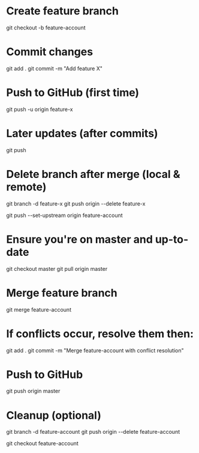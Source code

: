 # Create feature branch

git checkout -b feature-account

# Commit changes

git add .
git commit -m "Add feature X"

# Push to GitHub (first time)

git push -u origin feature-x

# Later updates (after commits)

git push

# Delete branch after merge (local & remote)

git branch -d feature-x
git push origin --delete feature-x

git push --set-upstream origin feature-account


# Ensure you're on master and up-to-date
git checkout master
git pull origin master

# Merge feature branch
git merge feature-account

# If conflicts occur, resolve them then:
git add .
git commit -m "Merge feature-account with conflict resolution"

# Push to GitHub
git push origin master

# Cleanup (optional)
git branch -d feature-account
git push origin --delete feature-account


git checkout feature-account